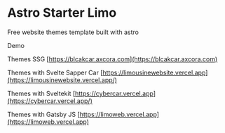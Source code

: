 # Astro Starter Limo

Free website themes template built with astro

Demo []()

Themes SSG [https://blcakcar.axcora.com](https://blcakcar.axcora.com)

Themes with Svelte Sapper Car [https://limousinewebsite.vercel.app](https://limousinewebsite.vercel.app/)

Themes with Sveltekit [https://cybercar.vercel.app](https://cybercar.vercel.app/)

Themes with Gatsby JS [https://limoweb.vercel.app](https://limoweb.vercel.app)
